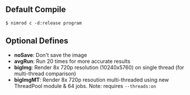 Default Compile
---
`$ nimrod c -d:release program`

Optional Defines
---
- **noSave**: Don't save the image
- **avgRun**: Run 20 times for more accurate results
- **bigImg**: Render 8x 720p resolution (10240x5760)  on single thread (for multi-thread comparison)
- **bigImgMT**: Render 8x 720p resoution multi-threaded using new ThreadPool module & 64 jobs. Note: requires `--threads:on`